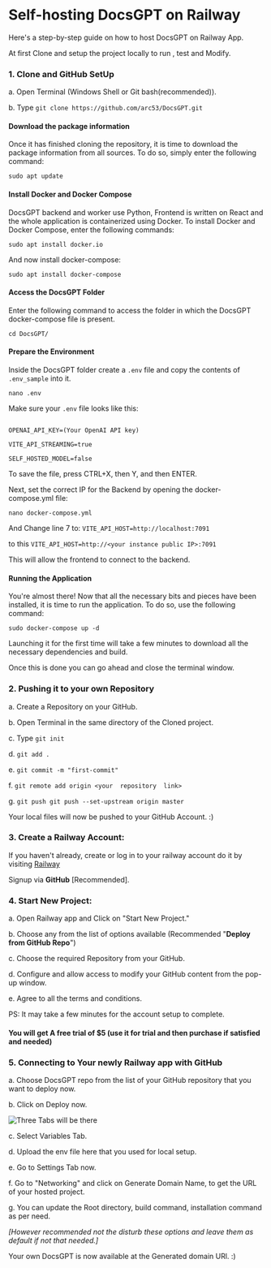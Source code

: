 
# Self-hosting DocsGPT on Railway

  

Here's a step-by-step guide on how to host DocsGPT on Railway App.

  

At first Clone and setup the project locally to run , test and Modify.

  

### 1. Clone and GitHub SetUp

a. Open Terminal (Windows Shell or Git bash(recommended)).

  

b. Type `git clone https://github.com/arc53/DocsGPT.git`

  

#### Download the package information

  

Once it has finished cloning the repository, it is time to download the package information from all sources. To do so, simply enter the following command:

  

`sudo apt update`

  

#### Install Docker and Docker Compose

  

DocsGPT backend and worker use Python, Frontend is written on React and the whole application is containerized using Docker. To install Docker and Docker Compose, enter the following commands:

  

`sudo apt install docker.io`

  

And now install docker-compose:

  

`sudo apt install docker-compose`

  

#### Access the DocsGPT Folder

  

Enter the following command to access the folder in which the DocsGPT docker-compose file is present.

  

`cd DocsGPT/`

  

#### Prepare the Environment

  

Inside the DocsGPT folder create a `.env` file and copy the contents of `.env_sample` into it.

  

`nano .env`

  

Make sure your `.env` file looks like this:

  

```

OPENAI_API_KEY=(Your OpenAI API key)

VITE_API_STREAMING=true

SELF_HOSTED_MODEL=false

```

  

To save the file, press CTRL+X, then Y, and then ENTER.

  

Next, set the correct IP for the Backend by opening the docker-compose.yml file:

  

`nano docker-compose.yml`

  

And Change line 7 to: `VITE_API_HOST=http://localhost:7091`

to this `VITE_API_HOST=http://<your instance public IP>:7091`

  

This will allow the frontend to connect to the backend.

  

#### Running the Application

  

You're almost there! Now that all the necessary bits and pieces have been installed, it is time to run the application. To do so, use the following command:

  

`sudo docker-compose up -d`

  

Launching it for the first time will take a few minutes to download all the necessary dependencies and build.

  

Once this is done you can go ahead and close the terminal window.

  

### 2. Pushing it to your own Repository

  

a. Create a Repository on your GitHub.

  

b. Open Terminal in the same directory of the Cloned project.

  

c. Type `git init`

  

d. `git add .`

  

e. `git commit -m "first-commit"`

  

f. `git remote add origin <your  repository  link>`

  

g. `git push git push --set-upstream origin master`

Your local files will now be pushed to your GitHub Account. :)
  

### 3. Create a Railway Account:

  

If you haven't already, create or log in to your railway account do it by visiting [Railway](https://railway.app/)

  

Signup via **GitHub** [Recommended].

  

### 4. Start New Project:

  

a. Open Railway app and Click on "Start New Project."

  

b. Choose any from the list of options available (Recommended "**Deploy from GitHub Repo**")

  

c. Choose the required Repository from your GitHub.

  

d. Configure and allow access to modify your GitHub content from the pop-up window.

  

e. Agree to all the terms and conditions.

  

PS: It may take a few minutes for the account setup to complete.

  

#### You will get A free trial of $5 (use it for trial and then purchase if satisfied and needed)

  

### 5. Connecting to Your newly Railway app with GitHub

  

a. Choose DocsGPT repo from the list of your GitHub repository that you want to deploy now.

  

b. Click on Deploy now.

  

![Three Tabs will be there](/Railway-selection.png)

  

c. Select Variables Tab.

  

d. Upload the env file here that you used for local setup.

  

e. Go to Settings Tab now.

  

f. Go to "Networking" and click on Generate Domain Name, to get the URL of your hosted project.

  

g. You can update the Root directory, build command, installation command as per need.

*[However recommended not the disturb these options and leave them as default if not that needed.]*

  
  

Your own DocsGPT is now available at the Generated domain URl. :)
